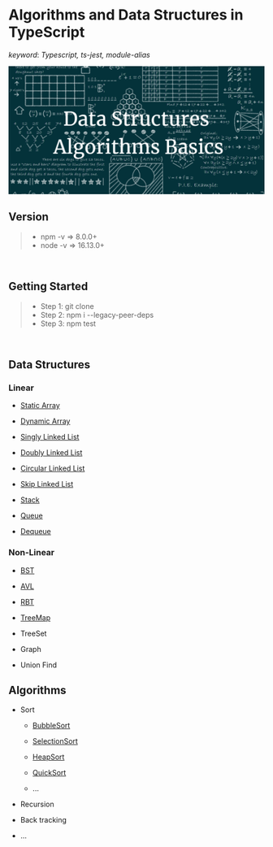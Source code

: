 # Algorithms and Data Structures in TypeScript

*keyword*: *Typescript, ts-jest, module-alias*

![Algorithms and Data Structures](assets/background.jpg)

## Version

> - npm -v => 8.0.0+
> - node -v => 16.13.0+

<br/>

## Getting Started

> - Step 1: git clone
> - Step 2: npm i --legacy-peer-deps
> - Step 3: npm test

<br/>

## Data Structures

### Linear

- [Static Array](https://github.com/gaoyuan1223m/Algorithms-and-Data-Structures-with-Typescript/blob/master/src/DataStructure/array/array.ts)

- [Dynamic Array](https://github.com/gaoyuan1223m/Algorithms-and-Data-Structures-with-Typescript/blob/master/src/DataStructure/array/array.ts)

- [Singly Linked List](https://github.com/gaoyuan1223m/Algorithms-and-Data-Structures-with-Typescript/blob/master/src/DataStructure/linked-list/linked-list.ts)

- [Doubly Linked List](https://github.com/gaoyuan1223m/Algorithms-and-Data-Structures-with-Typescript/blob/master/src/DataStructure/linked-list/linked-list.ts)

- [Circular Linked List](https://github.com/gaoyuan1223m/Algorithms-and-Data-Structures-with-Typescript/blob/master/src/DataStructure/linked-list/linked-list.ts)

- [Skip Linked List](https://github.com/gaoyuan1223m/Algorithms-and-Data-Structures-with-Typescript/blob/master/src/DataStructure/linked-list/linked-list.ts)

- [Stack](https://github.com/gaoyuan1223m/Algorithms-and-Data-Structures-with-Typescript/blob/master/src/DataStructure/stack-queue/stack.ts)

- [Queue](https://github.com/gaoyuan1223m/Algorithms-and-Data-Structures-with-Typescript/blob/master/src/DataStructure/stack-queue/queue.ts)

- [Dequeue](https://github.com/gaoyuan1223m/Algorithms-and-Data-Structures-with-Typescript/blob/master/src/DataStructure/stack-queue/deque.ts)

### Non-Linear

- [BST](https://github.com/gaoyuan1223m/Algorithms-and-Data-Structures-with-Typescript/blob/master/src/DataStructure/tree/tree.ts)

- [AVL](https://github.com/gaoyuan1223m/Algorithms-and-Data-Structures-with-Typescript/blob/master/src/DataStructure/tree/tree.ts)

- [RBT](https://github.com/gaoyuan1223m/Algorithms-and-Data-Structures-with-Typescript/blob/master/src/DataStructure/tree/tree.ts)

- [TreeMap](https://github.com/gaoyuan1223m/Algorithms-and-Data-Structures-with-Typescript/blob/master/src/DataStructure/map-set/tree-map.ts)

- TreeSet

- Graph

- Union Find

## Algorithms

- Sort

    - [BubbleSort](https://github.com/gaoyuan1223m/Algorithms-and-Data-Structures-with-Typescript/blob/master/src/Algorithm/sort/bubble-sort.ts)

    - [SelectionSort](https://github.com/gaoyuan1223m/Algorithms-and-Data-Structures-with-Typescript/blob/master/src/Algorithm/sort/selection-sort.ts)

    - [HeapSort](https://github.com/gaoyuan1223m/Algorithms-and-Data-Structures-with-Typescript/blob/master/src/Algorithm/sort/heap-sort.ts)

    - [QuickSort](https://github.com/gaoyuan1223m/Algorithms-and-Data-Structures-with-Typescript/blob/master/src/Algorithm/sort/quick-sort.ts)

    - ...

- Recursion

- Back tracking

- ...
